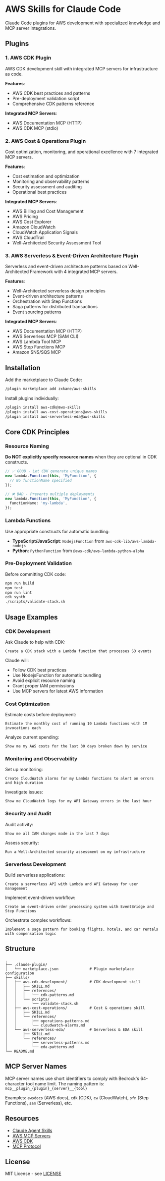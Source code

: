 # AWS Skills for Claude Code

Claude Code plugins for AWS development with specialized knowledge and MCP server integrations.

## Plugins

### 1. AWS CDK Plugin

AWS CDK development skill with integrated MCP servers for infrastructure as code.

**Features**:
- AWS CDK best practices and patterns
- Pre-deployment validation script
- Comprehensive CDK patterns reference

**Integrated MCP Servers**:
- AWS Documentation MCP (HTTP)
- AWS CDK MCP (stdio)

### 2. AWS Cost & Operations Plugin

Cost optimization, monitoring, and operational excellence with 7 integrated MCP servers.

**Features**:
- Cost estimation and optimization
- Monitoring and observability patterns
- Security assessment and auditing
- Operational best practices

**Integrated MCP Servers**:
- AWS Billing and Cost Management
- AWS Pricing
- AWS Cost Explorer
- Amazon CloudWatch
- CloudWatch Application Signals
- AWS CloudTrail
- Well-Architected Security Assessment Tool

### 3. AWS Serverless & Event-Driven Architecture Plugin

Serverless and event-driven architecture patterns based on Well-Architected Framework with 4 integrated MCP servers.

**Features**:
- Well-Architected serverless design principles
- Event-driven architecture patterns
- Orchestration with Step Functions
- Saga patterns for distributed transactions
- Event sourcing patterns

**Integrated MCP Servers**:
- AWS Documentation MCP (HTTP)
- AWS Serverless MCP (SAM CLI)
- AWS Lambda Tool MCP
- AWS Step Functions MCP
- Amazon SNS/SQS MCP

## Installation

Add the marketplace to Claude Code:

```bash
/plugin marketplace add zxkane/aws-skills
```

Install plugins individually:

```bash
/plugin install aws-cdk@aws-skills
/plugin install aws-cost-operations@aws-skills
/plugin install aws-serverless-eda@aws-skills
```

## Core CDK Principles

### Resource Naming

**Do NOT explicitly specify resource names** when they are optional in CDK constructs.

```typescript
// ✅ GOOD - Let CDK generate unique names
new lambda.Function(this, 'MyFunction', {
  // No functionName specified
});

// ❌ BAD - Prevents multiple deployments
new lambda.Function(this, 'MyFunction', {
  functionName: 'my-lambda',
});
```

### Lambda Functions

Use appropriate constructs for automatic bundling:

- **TypeScript/JavaScript**: `NodejsFunction` from `aws-cdk-lib/aws-lambda-nodejs`
- **Python**: `PythonFunction` from `@aws-cdk/aws-lambda-python-alpha`

### Pre-Deployment Validation

Before committing CDK code:

```bash
npm run build
npm test
npm run lint
cdk synth
./scripts/validate-stack.sh
```

## Usage Examples

### CDK Development

Ask Claude to help with CDK:

```
Create a CDK stack with a Lambda function that processes S3 events
```

Claude will:
- Follow CDK best practices
- Use NodejsFunction for automatic bundling
- Avoid explicit resource naming
- Grant proper IAM permissions
- Use MCP servers for latest AWS information

### Cost Optimization

Estimate costs before deployment:

```
Estimate the monthly cost of running 10 Lambda functions with 1M invocations each
```

Analyze current spending:

```
Show me my AWS costs for the last 30 days broken down by service
```

### Monitoring and Observability

Set up monitoring:

```
Create CloudWatch alarms for my Lambda functions to alert on errors and high duration
```

Investigate issues:

```
Show me CloudWatch logs for my API Gateway errors in the last hour
```

### Security and Audit

Audit activity:

```
Show me all IAM changes made in the last 7 days
```

Assess security:

```
Run a Well-Architected security assessment on my infrastructure
```

### Serverless Development

Build serverless applications:

```
Create a serverless API with Lambda and API Gateway for user management
```

Implement event-driven workflow:

```
Create an event-driven order processing system with EventBridge and Step Functions
```

Orchestrate complex workflows:

```
Implement a saga pattern for booking flights, hotels, and car rentals with compensation logic
```

## Structure

```
.
├── .claude-plugin/
│   └── marketplace.json              # Plugin marketplace configuration
├── skills/
│   ├── aws-cdk-development/          # CDK development skill
│   │   ├── SKILL.md
│   │   ├── references/
│   │   │   └── cdk-patterns.md
│   │   └── scripts/
│   │       └── validate-stack.sh
│   ├── aws-cost-operations/          # Cost & operations skill
│   │   ├── SKILL.md
│   │   └── references/
│   │       ├── operations-patterns.md
│   │       └── cloudwatch-alarms.md
│   └── aws-serverless-eda/           # Serverless & EDA skill
│       ├── SKILL.md
│       └── references/
│           ├── serverless-patterns.md
│           └── eda-patterns.md
└── README.md
```

## MCP Server Names

MCP server names use short identifiers to comply with Bedrock's 64-character tool name limit. The naming pattern is: `mcp__plugin_{plugin}_{server}__{tool}`

Examples: `awsdocs` (AWS docs), `cdk` (CDK), `cw` (CloudWatch), `sfn` (Step Functions), `sam` (Serverless), etc.

## Resources

- [Claude Agent Skills](https://docs.claude.com/en/docs/claude-code/skills)
- [AWS MCP Servers](https://awslabs.github.io/mcp/)
- [AWS CDK](https://aws.amazon.com/cdk/)
- [MCP Protocol](https://modelcontextprotocol.io/)

## License

MIT License - see [LICENSE](LICENSE)
